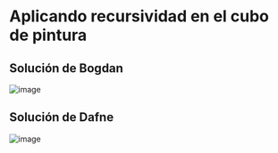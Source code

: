 # Aplicando recursividad en el cubo de pintura

## Solución de Bogdan
![image](https://github.com/profeMelola/Programacion-04-2023-24/assets/91023374/23c630f8-db96-4bd4-90e5-55738e3daab5)

## Solución de Dafne
![image](https://github.com/profeMelola/Programacion-04-2023-24/assets/91023374/76f20d63-40fb-4723-843a-471971e79068)

